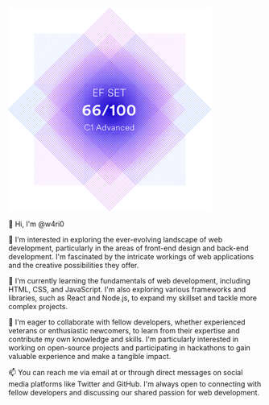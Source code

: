 
<picture>
<img style='height: 80%; width: 80%; object-fit: contain' alt="My english level" src="unnamed.png">
</picture>


👋 Hi, I'm @w4ri0

👀 I'm interested in exploring the ever-evolving landscape of web development, particularly in the areas of front-end design and back-end development. I'm fascinated by the intricate workings of web applications and the creative possibilities they offer.

🌱 I'm currently learning the fundamentals of web development, including HTML, CSS, and JavaScript. I'm also exploring various frameworks and libraries, such as React and Node.js, to expand my skillset and tackle more complex projects.

💞️ I'm eager to collaborate with fellow developers, whether experienced veterans or enthusiastic newcomers, to learn from their expertise and contribute my own knowledge and skills. I'm particularly interested in working on open-source projects and participating in hackathons to gain valuable experience and make a tangible impact.

📫 You can reach me via email at  or through direct messages on social media platforms like Twitter and GitHub. I'm always open to connecting with fellow developers and discussing our shared passion for web development.
